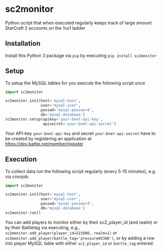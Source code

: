 # sc2monitor
Python script that when executed regularly keeps track of large amount StarCraft 2 accounts on the 1vs1 ladder

## Installation
Install this Python 3 package via `pip` by executing `pip install sc2monitor`

## Setup
To setup the MySQL tables for you execute the following script once
```python
import sc2monitor

sc2monitor.init(host='mysql-host',
                user='mysql-user',
                passwd='mysql-password',
                db='mysql-database')
sc2monitor.setup(apikey='your-bnet-api-key',
                 apisecret='your-bnet-api-secret')
```
Your API-key `your-bnet-api-key` and secret `your-bnet-api-secret` have to be created by registering an application at https://dev.battle.net/member/register

## Execution
To collect data run the following script regularly (every 5-15 minutes), e.g. via cronjob:
```python
import sc2monitor

sc2monitor.init(host='mysql-host',
                user='mysql-user',
                passwd='mysql-password',
                db='mysql-database')
sc2monitor.run()
```
You can add players to monitor either by their sc2_player_id (and realm) or by their Battletag via executing, e.g., `sc2monitor.add_player(player_id=221986, realm=1)` or `sc2monitor.add_player(battle_tag='pressure#2380')`, or by adding a row into player MySQL table with either `sc2_player_id` or `battle_tag` entered.


